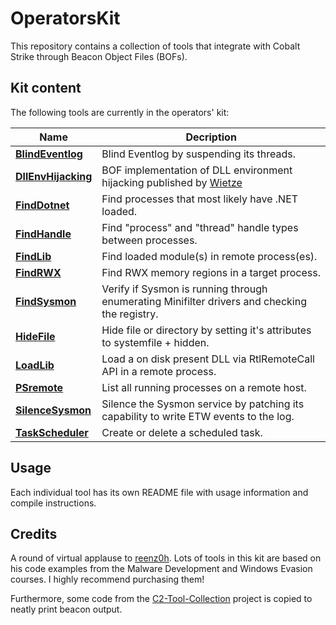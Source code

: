 # OperatorsKit
This repository contains a collection of tools that integrate with Cobalt Strike through Beacon Object Files (BOFs).  

## Kit content
The following tools are currently in the operators' kit: 

|Name|Decription|
|----|----------|
|**[BlindEventlog](KIT/BlindEventlog)**|Blind Eventlog by suspending its threads.|
|**[DllEnvHijacking](KIT/DllEnvHijacking)**|BOF implementation of DLL environment hijacking published by [Wietze](https://www.wietzebeukema.nl/blog/save-the-environment-variables) |
|**[FindDotnet](KIT/FindDotnet)**|Find processes that most likely have .NET loaded.|
|**[FindHandle](KIT/FindHandle)**|Find "process" and "thread" handle types between processes.|
|**[FindLib](KIT/FindLib)**|Find loaded module(s) in remote process(es).|
|**[FindRWX](KIT/FindRWX)**|Find RWX memory regions in a target process.|
|**[FindSysmon](KIT/FindSysmon)**|Verify if Sysmon is running through enumerating Minifilter drivers and checking the registry.|
|**[HideFile](KIT/HideFile)**|Hide file or directory by setting it's attributes to systemfile + hidden.|
|**[LoadLib](KIT/LoadLib)**|Load a on disk present DLL via RtlRemoteCall API in a remote process.|
|**[PSremote](KIT/PSremote)**|List all running processes on a remote host.|
|**[SilenceSysmon](KIT/SilenceSysmon)**|Silence the Sysmon service by patching its capability to write ETW events to the log.|
|**[TaskScheduler](KIT/TaskScheduler)**|Create or delete a scheduled task.|

## Usage
Each individual tool has its own README file with usage information and compile instructions. 

## Credits
A round of virtual applause to [reenz0h](https://twitter.com/SEKTOR7net). Lots of tools in this kit are based on his code examples from the Malware Development and Windows Evasion courses. I highly recommend purchasing them!

Furthermore, some code from the [C2-Tool-Collection](https://github.com/outflanknl/C2-Tool-Collection) project is copied to neatly print beacon output. 
